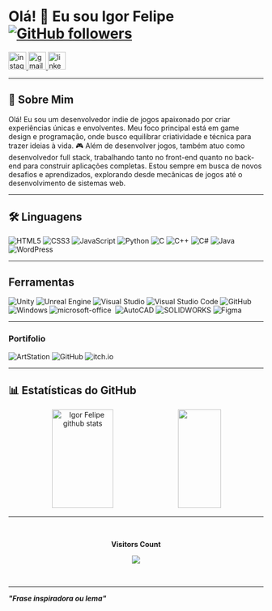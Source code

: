 <!--
**IgorFelipe272/IgorFelipe272** is a ✨ _special_ ✨ repository because its `README.md` (this file) appears on your GitHub profile.

Here are some ideas to get you started:

- 🔭 I’m currently working on ...
- 🌱 I’m currently learning ...
- 👯 I’m looking to collaborate on ...
- 🤔 I’m looking for help with ...
- 💬 Ask me about ...
- 📫 How to reach me: ...
- 😄 Pronouns: ...
- ⚡ Fun fact: ...
-->

# Olá! 👋 Eu sou Igor Felipe  [![GitHub followers](https://img.shields.io/github/followers/IgorFelipe272?style=social)](https://github.com/IgorFelipe272)

<div align="left">
  <a href="https://www.instagram.com/igor.felipe272/" target="_blank">
    <img src="https://img.shields.io/static/v1?message=Instagram&logo=instagram&label=&color=E4405F&logoColor=white&labelColor=&style=for-the-badge" height="35" alt="instagram logo"  />
  </a>
  
  <a href="mailto:igor.felipe1544@gmail.com" target="_blank">
    <img src="https://img.shields.io/static/v1?message=Gmail&logo=gmail&label=&color=D14836&logoColor=white&labelColor=&style=for-the-badge" height="35" alt="gmail logo"  />
  </a>
  
  <a href="https://www.linkedin.com/in/igor-felipe-b15119272/" target="_blank">
    <img src="https://img.shields.io/static/v1?message=LinkedIn&logo=linkedin&label=&color=0077B5&logoColor=white&labelColor=&style=for-the-badge" height="35" alt="linkedin logo"  />
  </a>
</div>

---

## 👾 Sobre Mim

Olá! Eu sou um desenvolvedor indie de jogos apaixonado por criar experiências únicas e envolventes. Meu foco principal está em game design e programação, onde busco equilibrar criatividade e técnica para trazer ideias à vida. 🎮
Além de desenvolver jogos, também atuo como desenvolvedor full stack, trabalhando tanto no front-end quanto no back-end para construir aplicações completas. Estou sempre em busca de novos desafios e aprendizados, explorando desde mecânicas de jogos até o desenvolvimento de sistemas web.

---

## 🛠️ Linguagens

![HTML5](https://img.shields.io/badge/html5-%23E34F26.svg?style=for-the-badge&logo=html5&logoColor=white)
![CSS3](https://img.shields.io/badge/css3-%231572B6.svg?style=for-the-badge&logo=css3&logoColor=white)
![JavaScript](https://img.shields.io/badge/javascript-%23F7DF1E.svg?style=for-the-badge&logo=javascript&logoColor=black)
![Python](https://img.shields.io/badge/python-%233776AB.svg?style=for-the-badge&logo=python&logoColor=white)
![C](https://img.shields.io/badge/C-%2300599C.svg?style=for-the-badge&logo=c&logoColor=white)
![C++](https://img.shields.io/badge/C%2B%2B-%2300599C.svg?style=for-the-badge&logo=c%2B%2B&logoColor=white)
![C#](https://img.shields.io/badge/C%23-%23239120.svg?style=for-the-badge&logo=c-sharp&logoColor=white)
![Java](https://img.shields.io/badge/Java-%23F80000.svg?style=for-the-badge&logo=java&logoColor=white)
![WordPress](https://img.shields.io/badge/WordPress-%231d72b8.svg?style=for-the-badge&logo=wordpress&logoColor=white)


---

## Ferramentas
![Unity](https://img.shields.io/badge/Unity-%232F4F8C.svg?style=for-the-badge&logo=unity&logoColor=white)
![Unreal Engine](https://img.shields.io/badge/Unreal%20Engine-%234E4E4E.svg?style=for-the-badge&logo=unreal-engine&logoColor=white)
![Visual Studio](https://img.shields.io/badge/Visual%20Studio-5C2D91.svg?style=for-the-badge&logo=visual-studio&logoColor=white)
![Visual Studio Code](https://img.shields.io/badge/Visual%20Studio%20Code-007ACC.svg?style=for-the-badge&logo=visual-studio-code&logoColor=white)
![GitHub](https://img.shields.io/badge/GitHub-%23000000.svg?style=for-the-badge&logo=github&logoColor=white)
![Windows](https://img.shields.io/badge/Windows-%23181717.svg?style=for-the-badge&logo=windows&logoColor=white)
![microsoft-office](https://img.shields.io/badge/-microsoft_office-0D1117?style=for-the-badge&logo=microsoft-office&labelColor=0D1117)&nbsp;
![AutoCAD](https://img.shields.io/badge/AutoCAD-%23C8102E.svg?style=for-the-badge&logo=autodesk&logoColor=white)
![SOLIDWORKS](https://img.shields.io/badge/SOLIDWORKS-%232E3A5B.svg?style=for-the-badge&logo=solidworks&logoColor=white)
![Figma](https://img.shields.io/badge/Figma-%23324AB2.svg?style=for-the-badge&logo=figma&logoColor=white)




---

### Portifolio
![ArtStation](https://img.shields.io/badge/ArtStation-13AFF0.svg?style=for-the-badge&logo=artstation&logoColor=white)
![GitHub](https://img.shields.io/badge/GitHub-%23000000.svg?style=for-the-badge&logo=github&logoColor=white)
![itch.io](https://img.shields.io/badge/itch.io-%23FA5C5C.svg?style=for-the-badge&logo=itch.io&logoColor=white)

---

## 📊 Estatísticas do GitHub

<div align="center">  
  <img width="49%" height="195px" src="https://github-readme-stats.vercel.app/api?username=IgorFelipe272&show_icons=true&count_private=true&hide_border=true&title_color=00bfbf&icon_color=00bfbf&text_color=c9d1d9&bg_color=0d1117&token=SEU_TOKEN" alt="Igor Felipe github stats" /> 
  <img width="41%" height="195px" src="https://github-readme-stats.vercel.app/api/top-langs/?username=IgorFelipe272&layout=compact&hide_border=true&title_color=00bfbf&text_color=00bfbf&bg_color=0d1117&token=SEU_TOKEN" />
</div>


---

<div align="center">
<br><p align="centre"><b>Visitors Count</b></p>  
<p align="center"><img align="center" src="https://profile-counter.glitch.me/{IgorFelipe272}/count.svg" /></p> 
<br></div>

---
_**"Frase inspiradora ou lema"**_

